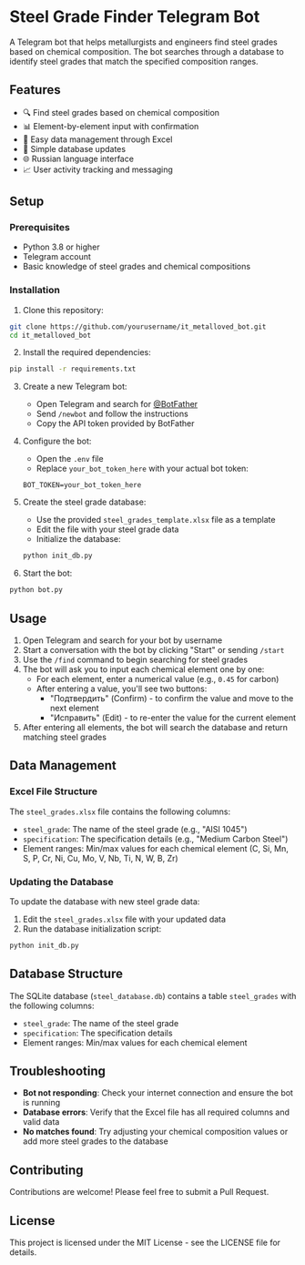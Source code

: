 # Steel Grade Finder Telegram Bot

A Telegram bot that helps metallurgists and engineers find steel grades based on chemical composition. The bot searches through a database to identify steel grades that match the specified composition ranges.

## Features

- 🔍 Find steel grades based on chemical composition
- 📊 Element-by-element input with confirmation
- 📝 Easy data management through Excel
- 🔄 Simple database updates
- 🌐 Russian language interface
- 📈 User activity tracking and messaging

## Setup

### Prerequisites

- Python 3.8 or higher
- Telegram account
- Basic knowledge of steel grades and chemical compositions

### Installation

1. Clone this repository:
```bash
git clone https://github.com/yourusername/it_metalloved_bot.git
cd it_metalloved_bot
```

2. Install the required dependencies:
```bash
pip install -r requirements.txt
```

3. Create a new Telegram bot:
   - Open Telegram and search for [@BotFather](https://t.me/BotFather)
   - Send `/newbot` and follow the instructions
   - Copy the API token provided by BotFather

4. Configure the bot:
   - Open the `.env` file
   - Replace `your_bot_token_here` with your actual bot token:
   ```
   BOT_TOKEN=your_bot_token_here
   ```

5. Create the steel grade database:
   - Use the provided `steel_grades_template.xlsx` file as a template
   - Edit the file with your steel grade data
   - Initialize the database:
   ```bash
   python init_db.py
   ```

6. Start the bot:
```bash
python bot.py
```

## Usage

1. Open Telegram and search for your bot by username
2. Start a conversation with the bot by clicking "Start" or sending `/start`
3. Use the `/find` command to begin searching for steel grades
4. The bot will ask you to input each chemical element one by one:
   - For each element, enter a numerical value (e.g., `0.45` for carbon)
   - After entering a value, you'll see two buttons:
     - "Подтвердить" (Confirm) - to confirm the value and move to the next element
     - "Исправить" (Edit) - to re-enter the value for the current element
5. After entering all elements, the bot will search the database and return matching steel grades

## Data Management

### Excel File Structure

The `steel_grades.xlsx` file contains the following columns:
- `steel_grade`: The name of the steel grade (e.g., "AISI 1045")
- `specification`: The specification details (e.g., "Medium Carbon Steel")
- Element ranges: Min/max values for each chemical element (C, Si, Mn, S, P, Cr, Ni, Cu, Mo, V, Nb, Ti, N, W, B, Zr)

### Updating the Database

To update the database with new steel grade data:

1. Edit the `steel_grades.xlsx` file with your updated data
2. Run the database initialization script:
```bash
python init_db.py
```

## Database Structure

The SQLite database (`steel_database.db`) contains a table `steel_grades` with the following columns:
- `steel_grade`: The name of the steel grade
- `specification`: The specification details
- Element ranges: Min/max values for each chemical element

## Troubleshooting

- **Bot not responding**: Check your internet connection and ensure the bot is running
- **Database errors**: Verify that the Excel file has all required columns and valid data
- **No matches found**: Try adjusting your chemical composition values or add more steel grades to the database

## Contributing

Contributions are welcome! Please feel free to submit a Pull Request.

## License

This project is licensed under the MIT License - see the LICENSE file for details.